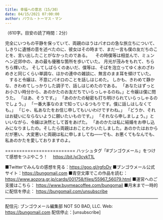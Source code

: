 ```yaml
---
title: 幸福への意志（15/30）
date: 04/15/2021 07:00:00
author: パウル・トーマス・マン
---
```


（610字。目安の読了時間：2分）

完全にいつもの平静を保っていて、両親のほうはパオロの急な旅立ちについて、しきりに遺憾の意を述べたのに、彼女はその時まで、まだ一言も僕の友だちのことを、言い出したことがなかったのである。
　その時僕等は相並んで、ミュンヘン近郊中の、あの最も優雅な箇所を歩いていた。
月光が茂みをもれて、ちらちら輝いた。
そしてしばらくのあいだ、僕等は、そばを泡立ってゆく水のざわめきと同じくらい単調な、ほかの連中の雑談に、無言のまま耳を傾けていた。
　すると令嬢は、不意にパオロのことを話しはじめた。
しかも、きわめて静かな、きわめてしっかりした調子で、話しはじめたのである。
「あなたはずっとお小さい時分から、あのかたのお友だちでいらっしゃるのね。」と令嬢は僕に問うた。
「はあ、そうです。」
「あのかたの秘密も打ち明けられていらっしゃるのでしょう。」
「一番大事なのまで知っているつもりです。僕に話しはしなくても。」
「じゃ、私あなたをお信じ申してもいいわけですわね。」
「どうか、それはお疑いにならないように願いたいものです。」
「それなら申しましょう。」といいながら、令嬢は決然として首をあげた。
「あのかたは私に結婚をお申し込みになりましたの。そしたら両親はおことわりいたしました。あのかたはおからだが悪い、大変悪いと両親は私に申しましてね――でも、お悪くてもなんでも、私あのかたを愛しておりますのよ。

=========================
ハッシュタグ「#ブンゴウメール」をつけて感想をつぶやこう！　
https://bit.ly/3cykT1L

■Twitterでみんなの感想を見る：https://goo.gl/rgfoDv
■ブンゴウメール公式サイト：https://bungomail.com
■青空文庫でこの作品を読む：https://www.aozora.gr.jp/cards/001758/files/55967_56079.html
■運営へのご支援はこちら： https://www.buymeacoffee.com/bungomail
■月末まで一時的に配信を停止： https://bungomail.com/unsubscribe

-------
配信元: ブンゴウメール編集部
NOT SO BAD, LLC.
Web: https://bungomail.com
配信停止：[unsubscribe]

